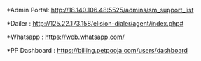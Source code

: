 *Admin Portal: http://18.140.106.48:5525/admins/sm_support_list

*Dailer : http://125.22.173.158/elision-dialer/agent/index.php#

*Whatsapp : https://web.whatsapp.com/

*PP Dashboard : https://billing.petpooja.com/users/dashboard 
